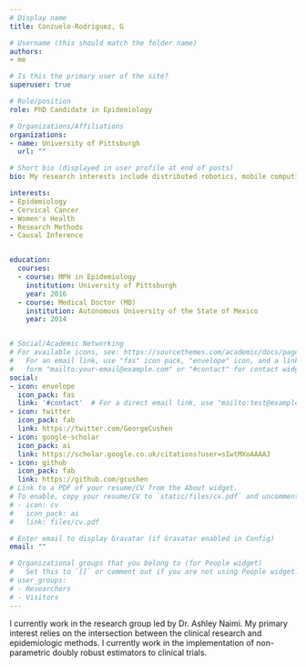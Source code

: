 ```yaml
---
# Display name
title: Conzuelo-Rodriguez, G

# Username (this should match the folder name)
authors:
- me

# Is this the primary user of the site?
superuser: true

# Role/position
role: PhD Candidate in Epidemiology

# Organizations/Affiliations
organizations:
- name: University of Pittsburgh
  url: ""

# Short bio (displayed in user profile at end of posts)
bio: My research interests include distributed robotics, mobile computing and programmable matter.

interests:
- Epidemiology
- Cervical Cancer
- Women's Health
- Research Methods
- Causal Inference


education:
  courses:
  - course: MPH in Epidemiology
    institution: University of Pittsburgh
    year: 2016
  - course: Medical Doctor (MD)
    institution: Autonomous University of the State of Mexico
    year: 2014


# Social/Academic Networking
# For available icons, see: https://sourcethemes.com/academic/docs/page-builder/#icons
#   For an email link, use "fas" icon pack, "envelope" icon, and a link in the
#   form "mailto:your-email@example.com" or "#contact" for contact widget.
social:
- icon: envelope
  icon_pack: fas
  link: '#contact'  # For a direct email link, use "mailto:test@example.org".
- icon: twitter
  icon_pack: fab
  link: https://twitter.com/GeorgeCushen
- icon: google-scholar
  icon_pack: ai
  link: https://scholar.google.co.uk/citations?user=sIwtMXoAAAAJ
- icon: github
  icon_pack: fab
  link: https://github.com/gcushen
# Link to a PDF of your resume/CV from the About widget.
# To enable, copy your resume/CV to `static/files/cv.pdf` and uncomment the lines below.
# - icon: cv
#   icon_pack: ai
#   link: files/cv.pdf

# Enter email to display Gravatar (if Gravatar enabled in Config)
email: ""

# Organizational groups that you belong to (for People widget)
#   Set this to `[]` or comment out if you are not using People widget.
# user_groups:
# - Researchers
# - Visitors
---
```


I currently work in the research group led by Dr. Ashley Naimi. My primary interest relies on the intersection between the clinical research and epidemiologic methods. I currently work in the implementation of non-parametric doubly robust estimators to clinical trials.


